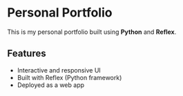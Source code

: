 # Personal Portfolio

This is my personal portfolio built using **Python** and **Reflex**.

## Features
- Interactive and responsive UI
- Built with Reflex (Python framework)
- Deployed as a web app
